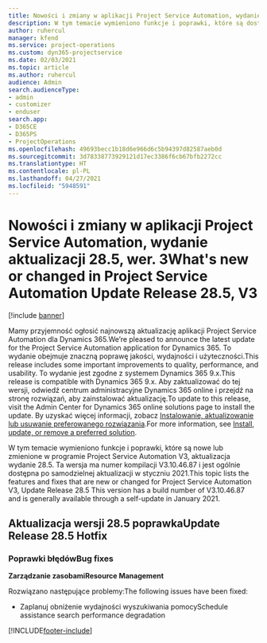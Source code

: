 ```yaml
---
title: Nowości i zmiany w aplikacji Project Service Automation, wydanie 28.5, Poprawka, wer. 3
description: W tym temacie wymieniono funkcje i poprawki, które są dostępne w aktualizacji Project Service Automation, wydanie 28.5, poprawka wersja 3.
author: ruhercul
manager: kfend
ms.service: project-operations
ms.custom: dyn365-projectservice
ms.date: 02/03/2021
ms.topic: article
ms.author: ruhercul
audience: Admin
search.audienceType:
- admin
- customizer
- enduser
search.app:
- D365CE
- D365PS
- ProjectOperations
ms.openlocfilehash: 49693becc1b18d6e966d6c5b94397d82587aeb0d
ms.sourcegitcommit: 3d78338773929121d17ec3386f6cb67bfb2272cc
ms.translationtype: HT
ms.contentlocale: pl-PL
ms.lasthandoff: 04/27/2021
ms.locfileid: "5948591"
---
```

# <a name="whats-new-or-changed-in-project-service-automation-update-release-285-v3"></a><span data-ttu-id="add9c-103">Nowości i zmiany w aplikacji Project Service Automation, wydanie aktualizacji 28.5, wer. 3</span><span class="sxs-lookup"><span data-stu-id="add9c-103">What's new or changed in Project Service Automation Update Release 28.5, V3</span></span>

[!include [banner](../includes/psa-now-project-operations.md)]

<span data-ttu-id="add9c-104">Mamy przyjemność ogłosić najnowszą aktualizację aplikacji Project Service Automation dla Dynamics 365.</span><span class="sxs-lookup"><span data-stu-id="add9c-104">We’re pleased to announce the latest update for the Project Service Automation application for Dynamics 365.</span></span> <span data-ttu-id="add9c-105">To wydanie obejmuje znaczną poprawę jakości, wydajności i użyteczności.</span><span class="sxs-lookup"><span data-stu-id="add9c-105">This release includes some important improvements to quality, performance, and usability.</span></span> <span data-ttu-id="add9c-106">To wydanie jest zgodne z systemem Dynamics 365 9.x.</span><span class="sxs-lookup"><span data-stu-id="add9c-106">This release is compatible with Dynamics 365 9.x.</span></span> <span data-ttu-id="add9c-107">Aby zaktualizować do tej wersji, odwiedź centrum administracyjne Dynamics 365 online i przejdź na stronę rozwiązań, aby zainstalować aktualizację.</span><span class="sxs-lookup"><span data-stu-id="add9c-107">To update to this release, visit the Admin Center for Dynamics 365 online solutions page to install the update.</span></span> <span data-ttu-id="add9c-108">By uzyskać więcej informacji, zobacz [Instalowanie, aktualizowanie lub usuwanie preferowanego rozwiązania](/power-platform/admin/install-remove-preferred-solution).</span><span class="sxs-lookup"><span data-stu-id="add9c-108">For more information, see [Install, update, or remove a preferred solution](/power-platform/admin/install-remove-preferred-solution).</span></span>

<span data-ttu-id="add9c-109">W tym temacie wymieniono funkcje i poprawki, które są nowe lub zmienione w programie Project Service Automation V3, aktualizacja wydanie 28.5. Ta wersja ma numer kompilacji V3.10.46.87 i jest ogólnie dostępna po samodzielnej aktualizacji w styczniu 2021.</span><span class="sxs-lookup"><span data-stu-id="add9c-109">This topic lists the features and fixes that are new or changed for Project Service Automation V3, Update Release 28.5 This version has a build number of V3.10.46.87 and is generally available through a self-update in January 2021.</span></span>

## <a name="update-release-285-hotfix"></a><span data-ttu-id="add9c-110">Aktualizacja wersji 28.5 poprawka</span><span class="sxs-lookup"><span data-stu-id="add9c-110">Update Release 28.5 Hotfix</span></span>

### <a name="bug-fixes"></a><span data-ttu-id="add9c-111">Poprawki błędów</span><span class="sxs-lookup"><span data-stu-id="add9c-111">Bug fixes</span></span>

<span data-ttu-id="add9c-112">**Zarządzanie zasobami**</span><span class="sxs-lookup"><span data-stu-id="add9c-112">**Resource Management**</span></span>

<span data-ttu-id="add9c-113">Rozwiązano następujące problemy:</span><span class="sxs-lookup"><span data-stu-id="add9c-113">The following issues have been fixed:</span></span>

- <span data-ttu-id="add9c-114">Zaplanuj obniżenie wydajności wyszukiwania pomocy</span><span class="sxs-lookup"><span data-stu-id="add9c-114">Schedule assistance search performance degradation</span></span>



[!INCLUDE[footer-include](../includes/footer-banner.md)]